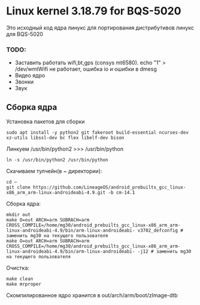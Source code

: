 
# Linux kernel 3.18.79 for BQS-5020
Это исходный код ядра линукс для портирования дистрибутивов линукс для BQS-5020

### TODO:
* Заставить работать wifi,bt,gps (consys mt6580). echo "1" > /dev/wmtWifi не работает, ошибка io и ошибки в dmesg
* Видео ядро
* Звонки
* Звук

## Сборка ядра
Установка пакетов для сборки
```
sudo apt install -y python2 git fakeroot build-essential ncurses-dev xz-utils libssl-dev bc flex libelf-dev bison
```

Линкуем /usr/bin/python2 >>> /usr/bin/python
```
ln -s /usr/bin/python2 /usr/bin/python
```

Скачиваем тулчейн(в ~ директории):
```
cd ~
git clone https://github.com/LineageOS/android_prebuilts_gcc_linux-x86_arm_arm-linux-androideabi-4.9.git -b cm-14.1
```
Сборка ядра:
```
mkdir out
make O=out ARCH=arm SUBRACH=arm CROSS_COMPILE=/home/mg30/android_prebuilts_gcc_linux-x86_arm_arm-linux-androideabi-4.9/bin/arm-linux-androideabi- v3702_defconfig # заменить mg30 на текущего пользователя
make O=out ARCH=arm SUBRACH=arm CROSS_COMPILE=/home/mg30/android_prebuilts_gcc_linux-x86_arm_arm-linux-androideabi-4.9/bin/arm-linux-androideabi- -j12 # заменить mg30 на текущего пользователя
```

Очистка:
```
make clean
make mrproper
```

Скомпилированное ядро хранится в out/arch/arm/boot/zImage-dtb
